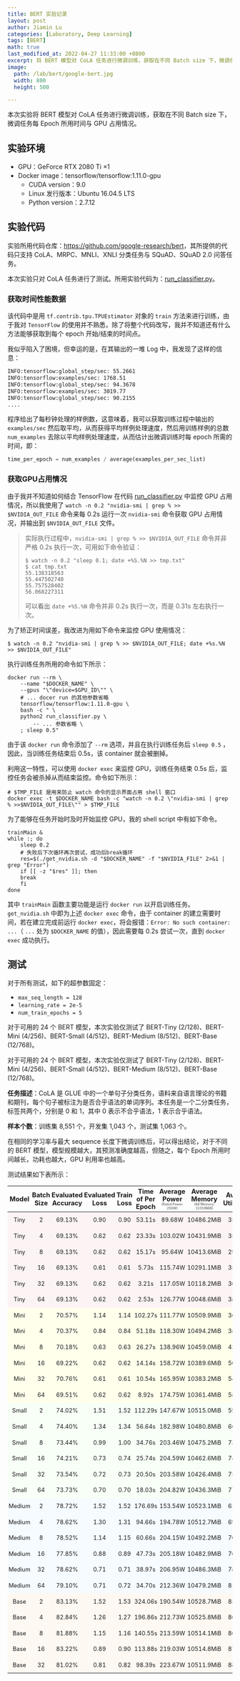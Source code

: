 ```yaml
---
title: BERT 实验记录
layout: post
author: Jiamin Lu
categories: [Laboratory, Deep Learning]
tags: [BERT]
math: true
last_modified_at: 2022-04-27 11:33:00 +0800
excerpt: 将 BERT 模型对 CoLA 任务进行微调训练，获取在不同 Batch size 下，微调任务每 Epoch 所用时间与 GPU 占用情况。
image:
  path: /lab/bert/google-bert.jpg
  width: 800
  height: 500

---
```


本次实验将 BERT 模型对 CoLA 任务进行微调训练，获取在不同 Batch size 下，微调任务每 Epoch 所用时间与 GPU 占用情况。

## 实验环境

* GPU：GeForce RTX 2080 Ti $\times 1$
* Docker image：tensorflow/tensorflow:1.11.0-gpu
  * CUDA version：9.0
  * Linux 发行版本：Ubuntu 16.04.5 LTS
  * Python version：2.7.12

## 实验代码

实验所用代码仓库：<a href="https://github.com/google-research/bert" target="_blank">https://github.com/google-research/bert</a>，其所提供的代码只支持 CoLA、MRPC、MNLI、XNLI 分类任务与 SQuAD、SQuAD 2.0 问答任务。

本次实验只对 CoLA 任务进行了测试。所用实验代码为：<a href="https://github.com/google-research/bert/blob/master/run_classifier.py"  target="_blank">run_classifier.py</a>。

### 获取时间性能数据

该代码中是用 `tf.contrib.tpu.TPUEstimator` 对象的 `train` 方法来进行训练，由于我对 `TensorFlow` 的使用并不熟悉，除了将整个代码改写，我并不知道还有什么方法能够获取到每个 epoch 开始/结束的时间点。

我似乎陷入了困境，但幸运的是，在其输出的一堆 Log 中，我发现了这样的信息：

```sh
INFO:tensorflow:global_step/sec: 55.2661
INFO:tensorflow:examples/sec: 1768.51
INFO:tensorflow:global_step/sec: 94.3678
INFO:tensorflow:examples/sec: 3019.77
INFO:tensorflow:global_step/sec: 90.2155
....
```

程序给出了每秒钟处理的样例数，这意味着，我可以获取训练过程中输出的 `examples/sec` 然后取平均，从而获得平均样例处理速度，然后用训练样例的总数 `num_examples` 去除以平均样例处理速度，从而估计出微调训练时每 epoch 所需的时间，即：

```python
time_per_epoch = num_examples / average(examples_per_sec_list)
```

### 获取GPU占用情况

由于我并不知道如何结合 TensorFlow 在代码 <a href="https://github.com/google-research/bert/blob/master/run_classifier.py"  target="_blank">run_classifier.py</a> 中监控 GPU 占用情况，所以我使用了 `watch -n 0.2 "nvidia-smi | grep % >> $NVIDIA_OUT_FILE` 命令来每 0.2s 运行一次 `nvidia-smi` 命令获取 GPU 占用情况，并输出到 `$NVIDIA_OUT_FILE` 文件。

> 实际执行过程中，`nvidia-smi | grep % >> $NVIDIA_OUT_FILE` 命令并非严格 0.2s 执行一次，可用如下命令验证：
>
> ```shell
> $ watch -n 0.2 "sleep 0.1; date +%S.%N >> tmp.txt"
> $ cat tmp.txt
> 55.138318563
> 55.447502740
> 55.757528402
> 56.068227311
> ```
>
> 可以看出 `date +%S.%N` 命令并非 0.2s 执行一次，而是 0.31s 左右执行一次。

为了矫正时间误差，我改进为用如下命令来监控 GPU 使用情况：

```shell
$ watch -n 0.2 "nvidia-smi | grep % >> $NVIDIA_OUT_FILE; date +%s.%N  >> $NVIDIA_OUT_FILE"
```

执行训练任务所用的命令如下所示：

```shell
docker run --rm \
    --name "$DOCKER_NAME" \
    --gpus "\"device=$GPU_ID\"" \
    # ... docer run 的其他参数省略
    tensorflow/tensorflow:1.11.0-gpu \
    bash -c " \
    python2 run_classifier.py \
    	-- ... 参数省略 \
    ; sleep 0.5"
```

由于该 `docker run` 命令添加了 `--rm` 选项，并且在执行训练任务后 `sleep 0.5` ，因此，当训练任务结束后 0.5s，该 container 就会被删掉。

利用这一特性，可以使用 `docker exec` 来监控 GPU，训练任务结束 0.5s 后，监控任务会被杀掉从而结束监控。命令如下所示：

```shell
# $TMP_FILE 是用来防止 watch 命令的显示界面占用 shell 窗口
docker exec -t $DOCKER_NAME bash -c "watch -n 0.2 \"nvidia-smi | grep % >>$NVIDIA_OUT_FILE\"" > $TMP_FILE
```

为了能够在任务开始时及时开始监控 GPU，我的 shell script 中有如下命令。

```shell
trainMain &
while :; do
    sleep 0.2
    # 失败后下次循环再次尝试，成功后break循环
    res=$(./get_nvidia.sh -d "$DOCKER_NAME" -f "$NVIDIA_FILE" 2>&1 | grep "Error")
    if [[ -z "$res" ]]; then
    break
    fi
done
```

其中 `trainMain` 函数主要功能是运行 `docker run` 以开启训练任务。`get_nvidia.sh` 中即为上述 `docker exec` 命令，由于 container 的建立需要时间，若在建立完成前运行 `docker exec`，将会报错：`Error: No such container: ...`（ `...` 处为 `$DOCKER_NAME` 的值），因此需要每 0.2s 尝试一次，直到 `docker exec` 成功执行。

## 测试

对于所有测试，如下的超参数固定：

* `max_seq_length = 128`
* `learning_rate = 2e-5`
* `num_train_epochs = 5`

对于可用的 24 个 BERT 模型，本次实验仅测试了 BERT-Tiny (2/128)、BERT-Mini (4/256)、BERT-Small (4/512)、BERT-Medium (8/512)、BERT-Base (12/768)。

对于可用的 24 个 BERT 模型，本次实验仅测试了 BERT-Tiny (2/128)、BERT-Mini (4/256)、BERT-Small (4/512)、BERT-Medium (8/512)、BERT-Base (12/768)。

**任务描述**：CoLA 是 GLUE 中的一个单句子分类任务，语料来自语言理论的书籍和期刊，每个句子被标注为是否合乎语法的单词序列。本任务是一个二分类任务，标签共两个，分别是 0 和 1，其中 0 表示不合乎语法，1 表示合乎语法。

**样本个数**：训练集 8,551 个，开发集 1,043 个，测试集 1,063 个。

在相同的学习率与最大 sequence 长度下微调训练后，可以得出结论，对于不同的 BERT 模型，模型规模越大，其预测准确度越高，但随之，每个 Epoch 所用时间越长，功耗也越大，GPU 利用率也越高。

测试结果如下表所示：

<div class="table-wrapper">
<table><thead><tr><th style="text-align: center;padding: 0.15rem 0.1rem; font-size: 90%; white-space: normal; line-height: 1.2">Model</th><th style="text-align: center;padding: 0.15rem 0.1rem; font-size: 90%; white-space: normal; line-height: 1.2">Batch Size</th><th style="text-align: center;padding: 0.15rem 0.1rem; font-size: 90%; white-space: normal; line-height: 1.2">Evaluated Accuracy</th><th style="text-align: center;padding: 0.15rem 0.1rem; font-size: 90%; white-space: normal; line-height: 1.2">Evaluated Loss</th><th style="text-align: center;padding: 0.15rem 0.1rem; font-size: 90%; white-space: normal; line-height: 1.2">Train Loss</th><th style="text-align: center;padding: 0.15rem 0.1rem; font-size: 90%; white-space: normal; line-height: 1.2">Time of Per Epoch</th><th style="text-align: center;padding: 0.15rem 0.1rem; font-size: 90%; white-space: normal; line-height: 1.2">Average Power <p style="font-size: 50%; color:gray; margin: 0">(Rated Power: 250W)</p></th><th style="text-align: center;padding: 0.15rem 0.1rem; font-size: 90%; white-space: normal; line-height: 1.2">Average Memory <p style="font-size: 50%; color:gray; margin: 0">(All Memory: 11019MiB)</p></th><th style="text-align: center;padding: 0.15rem 0.1rem; font-size: 90%; white-space: normal; line-height: 1.2">Average Utilization</th><th style="text-align: center;padding: 0.15rem 0.1rem; font-size: 90%; white-space: normal; line-height: 1.2">Real time GPU performance</th></tr></thead><tbody><tr style="background-color: rgb(252, 243, 244); text-align: center; font-size: 80%;"><td style="padding: 0.175rem 0.15rem;">Tiny</td><td style="padding: 0.175rem 0.15rem;">2</td><td style="padding: 0.175rem 0.15rem;">69.13%</td><td style="padding: 0.175rem 0.15rem;">0.90</td><td style="padding: 0.175rem 0.15rem;">0.90</td><td style="padding: 0.175rem 0.15rem;">53.11s</td><td style="padding: 0.175rem 0.15rem;">89.68W</td><td style="padding: 0.175rem 0.15rem;">10486.2MiB</td><td style="padding: 0.175rem 0.15rem;">33.16%</td><td style="padding: 0.175rem 0.15rem;"><img alt="bert_report_CoLA_Tiny_2.png" class="preview-img bg normal" data-loaded="false" data-proofer-ignore="" height="30px" src="/lab/bert/bert_report_CoLA_Tiny_2.png" style="margin: 0; height: 30px"/></td></tr><tr style="background-color: rgb(252, 243, 244); text-align: center; font-size: 80%;"><td style="padding: 0.175rem 0.15rem;">Tiny</td><td style="padding: 0.175rem 0.15rem;">4</td><td style="padding: 0.175rem 0.15rem;">69.13%</td><td style="padding: 0.175rem 0.15rem;">0.62</td><td style="padding: 0.175rem 0.15rem;">0.62</td><td style="padding: 0.175rem 0.15rem;">23.33s</td><td style="padding: 0.175rem 0.15rem;">103.02W</td><td style="padding: 0.175rem 0.15rem;">10431.9MiB</td><td style="padding: 0.175rem 0.15rem;">35.31%</td><td style="padding: 0.175rem 0.15rem;"><img alt="bert_report_CoLA_Tiny_4.png" class="preview-img bg normal" data-loaded="false" data-proofer-ignore="" height="30px" src="/lab/bert/bert_report_CoLA_Tiny_4.png" style="margin: 0; height: 30px"/></td></tr><tr style="background-color: rgb(252, 243, 244); text-align: center; font-size: 80%;"><td style="padding: 0.175rem 0.15rem;">Tiny</td><td style="padding: 0.175rem 0.15rem;">8</td><td style="padding: 0.175rem 0.15rem;">69.13%</td><td style="padding: 0.175rem 0.15rem;">0.62</td><td style="padding: 0.175rem 0.15rem;">0.62</td><td style="padding: 0.175rem 0.15rem;">15.17s</td><td style="padding: 0.175rem 0.15rem;">95.64W</td><td style="padding: 0.175rem 0.15rem;">10413.6MiB</td><td style="padding: 0.175rem 0.15rem;">29.60%</td><td style="padding: 0.175rem 0.15rem;"><img alt="bert_report_CoLA_Tiny_8.png" class="preview-img bg normal" data-loaded="false" data-proofer-ignore="" height="30px" src="/lab/bert/bert_report_CoLA_Tiny_8.png" style="margin: 0; height: 30px"/></td></tr><tr style="background-color: rgb(252, 243, 244); text-align: center; font-size: 80%;"><td style="padding: 0.175rem 0.15rem;">Tiny</td><td style="padding: 0.175rem 0.15rem;">16</td><td style="padding: 0.175rem 0.15rem;">69.13%</td><td style="padding: 0.175rem 0.15rem;">0.61</td><td style="padding: 0.175rem 0.15rem;">0.61</td><td style="padding: 0.175rem 0.15rem;">5.73s</td><td style="padding: 0.175rem 0.15rem;">115.74W</td><td style="padding: 0.175rem 0.15rem;">10291.1MiB</td><td style="padding: 0.175rem 0.15rem;">35.01%</td><td style="padding: 0.175rem 0.15rem;"><img alt="bert_report_CoLA_Tiny_16.png" class="preview-img bg normal" data-loaded="false" data-proofer-ignore="" height="30px" src="/lab/bert/bert_report_CoLA_Tiny_16.png" style="margin: 0; height: 30px"/></td></tr><tr style="background-color: rgb(252, 243, 244); text-align: center; font-size: 80%;"><td style="padding: 0.175rem 0.15rem;">Tiny</td><td style="padding: 0.175rem 0.15rem;">32</td><td style="padding: 0.175rem 0.15rem;">69.13%</td><td style="padding: 0.175rem 0.15rem;">0.62</td><td style="padding: 0.175rem 0.15rem;">0.62</td><td style="padding: 0.175rem 0.15rem;">3.21s</td><td style="padding: 0.175rem 0.15rem;">117.05W</td><td style="padding: 0.175rem 0.15rem;">10118.2MiB</td><td style="padding: 0.175rem 0.15rem;">36.09%</td><td style="padding: 0.175rem 0.15rem;"><img alt="bert_report_CoLA_Tiny_32.png" class="preview-img bg normal" data-loaded="false" data-proofer-ignore="" height="30px" src="/lab/bert/bert_report_CoLA_Tiny_32.png" style="margin: 0; height: 30px"/></td></tr><tr style="background-color: rgb(252, 243, 244); text-align: center; font-size: 80%;"><td style="padding: 0.175rem 0.15rem;">Tiny</td><td style="padding: 0.175rem 0.15rem;">64</td><td style="padding: 0.175rem 0.15rem;">69.13%</td><td style="padding: 0.175rem 0.15rem;">0.62</td><td style="padding: 0.175rem 0.15rem;">0.62</td><td style="padding: 0.175rem 0.15rem;">2.53s</td><td style="padding: 0.175rem 0.15rem;">126.77W</td><td style="padding: 0.175rem 0.15rem;">10048.6MiB</td><td style="padding: 0.175rem 0.15rem;">38.79%</td><td style="padding: 0.175rem 0.15rem;"><img alt="bert_report_CoLA_Tiny_64.png" class="preview-img bg normal" data-loaded="false" data-proofer-ignore="" height="30px" src="/lab/bert/bert_report_CoLA_Tiny_64.png" style="margin: 0; height: 30px"/></td></tr><tr style="background-color: rgb(255, 255, 235); text-align: center; font-size: 80%;"><td style="padding: 0.175rem 0.15rem;">Mini</td><td style="padding: 0.175rem 0.15rem;">2</td><td style="padding: 0.175rem 0.15rem;">70.57%</td><td style="padding: 0.175rem 0.15rem;">1.14</td><td style="padding: 0.175rem 0.15rem;">1.14</td><td style="padding: 0.175rem 0.15rem;">102.27s</td><td style="padding: 0.175rem 0.15rem;">111.77W</td><td style="padding: 0.175rem 0.15rem;">10509.9MiB</td><td style="padding: 0.175rem 0.15rem;">36.02%</td><td style="padding: 0.175rem 0.15rem;"><img alt="bert_report_CoLA_Mini_2.png" class="preview-img bg normal" data-loaded="false" data-proofer-ignore="" height="30px" src="/lab/bert/bert_report_CoLA_Mini_2.png" style="margin: 0; height: 30px"/></td></tr><tr style="background-color: rgb(255, 255, 235); text-align: center; font-size: 80%;"><td style="padding: 0.175rem 0.15rem;">Mini</td><td style="padding: 0.175rem 0.15rem;">4</td><td style="padding: 0.175rem 0.15rem;">70.37%</td><td style="padding: 0.175rem 0.15rem;">0.84</td><td style="padding: 0.175rem 0.15rem;">0.84</td><td style="padding: 0.175rem 0.15rem;">51.18s</td><td style="padding: 0.175rem 0.15rem;">118.30W</td><td style="padding: 0.175rem 0.15rem;">10494.2MiB</td><td style="padding: 0.175rem 0.15rem;">38.39%</td><td style="padding: 0.175rem 0.15rem;"><img alt="bert_report_CoLA_Mini_4.png" class="preview-img bg normal" data-loaded="false" data-proofer-ignore="" height="30px" src="/lab/bert/bert_report_CoLA_Mini_4.png" style="margin: 0; height: 30px"/></td></tr><tr style="background-color: rgb(255, 255, 235); text-align: center; font-size: 80%;"><td style="padding: 0.175rem 0.15rem;">Mini</td><td style="padding: 0.175rem 0.15rem;">8</td><td style="padding: 0.175rem 0.15rem;">70.18%</td><td style="padding: 0.175rem 0.15rem;">0.63</td><td style="padding: 0.175rem 0.15rem;">0.63</td><td style="padding: 0.175rem 0.15rem;">26.27s</td><td style="padding: 0.175rem 0.15rem;">138.96W</td><td style="padding: 0.175rem 0.15rem;">10459.0MiB</td><td style="padding: 0.175rem 0.15rem;">42.70%</td><td style="padding: 0.175rem 0.15rem;"><img alt="bert_report_CoLA_Mini_8.png" class="preview-img bg normal" data-loaded="false" data-proofer-ignore="" height="30px" src="/lab/bert/bert_report_CoLA_Mini_8.png" style="margin: 0; height: 30px"/></td></tr><tr style="background-color: rgb(255, 255, 235); text-align: center; font-size: 80%;"><td style="padding: 0.175rem 0.15rem;">Mini</td><td style="padding: 0.175rem 0.15rem;">16</td><td style="padding: 0.175rem 0.15rem;">69.22%</td><td style="padding: 0.175rem 0.15rem;">0.62</td><td style="padding: 0.175rem 0.15rem;">0.62</td><td style="padding: 0.175rem 0.15rem;">14.14s</td><td style="padding: 0.175rem 0.15rem;">158.72W</td><td style="padding: 0.175rem 0.15rem;">10389.6MiB</td><td style="padding: 0.175rem 0.15rem;">50.77%</td><td style="padding: 0.175rem 0.15rem;"><img alt="bert_report_CoLA_Mini_16.png" class="preview-img bg normal" data-loaded="false" data-proofer-ignore="" height="30px" src="/lab/bert/bert_report_CoLA_Mini_16.png" style="margin: 0; height: 30px"/></td></tr><tr style="background-color: rgb(255, 255, 235); text-align: center; font-size: 80%;"><td style="padding: 0.175rem 0.15rem;">Mini</td><td style="padding: 0.175rem 0.15rem;">32</td><td style="padding: 0.175rem 0.15rem;">70.76%</td><td style="padding: 0.175rem 0.15rem;">0.61</td><td style="padding: 0.175rem 0.15rem;">0.61</td><td style="padding: 0.175rem 0.15rem;">10.54s</td><td style="padding: 0.175rem 0.15rem;">165.95W</td><td style="padding: 0.175rem 0.15rem;">10383.2MiB</td><td style="padding: 0.175rem 0.15rem;">54.42%</td><td style="padding: 0.175rem 0.15rem;"><img alt="bert_report_CoLA_Mini_32.png" class="preview-img bg normal" data-loaded="false" data-proofer-ignore="" height="30px" src="/lab/bert/bert_report_CoLA_Mini_32.png" style="margin: 0; height: 30px"/></td></tr><tr style="background-color: rgb(255, 255, 235); text-align: center; font-size: 80%;"><td style="padding: 0.175rem 0.15rem;">Mini</td><td style="padding: 0.175rem 0.15rem;">64</td><td style="padding: 0.175rem 0.15rem;">69.51%</td><td style="padding: 0.175rem 0.15rem;">0.62</td><td style="padding: 0.175rem 0.15rem;">0.62</td><td style="padding: 0.175rem 0.15rem;">8.92s</td><td style="padding: 0.175rem 0.15rem;">174.75W</td><td style="padding: 0.175rem 0.15rem;">10361.4MiB</td><td style="padding: 0.175rem 0.15rem;">58.74%</td><td style="padding: 0.175rem 0.15rem;"><img alt="bert_report_CoLA_Mini_64.png" class="preview-img bg normal" data-loaded="false" data-proofer-ignore="" height="30px" src="/lab/bert/bert_report_CoLA_Mini_64.png" style="margin: 0; height: 30px"/></td></tr><tr style="background-color: rgb(247, 255, 247); text-align: center; font-size: 80%;"><td style="padding: 0.175rem 0.15rem;">Small</td><td style="padding: 0.175rem 0.15rem;">2</td><td style="padding: 0.175rem 0.15rem;">74.02%</td><td style="padding: 0.175rem 0.15rem;">1.51</td><td style="padding: 0.175rem 0.15rem;">1.52</td><td style="padding: 0.175rem 0.15rem;">112.29s</td><td style="padding: 0.175rem 0.15rem;">147.67W</td><td style="padding: 0.175rem 0.15rem;">10515.0MiB</td><td style="padding: 0.175rem 0.15rem;">59.22%</td><td style="padding: 0.175rem 0.15rem;"><img alt="bert_report_CoLA_Small_2.png" class="preview-img bg normal" data-loaded="false" data-proofer-ignore="" height="30px" src="/lab/bert/bert_report_CoLA_Small_2.png" style="margin: 0; height: 30px"/></td></tr><tr style="background-color: rgb(247, 255, 247); text-align: center; font-size: 80%;"><td style="padding: 0.175rem 0.15rem;">Small</td><td style="padding: 0.175rem 0.15rem;">4</td><td style="padding: 0.175rem 0.15rem;">74.40%</td><td style="padding: 0.175rem 0.15rem;">1.34</td><td style="padding: 0.175rem 0.15rem;">1.34</td><td style="padding: 0.175rem 0.15rem;">56.64s</td><td style="padding: 0.175rem 0.15rem;">182.98W</td><td style="padding: 0.175rem 0.15rem;">10480.8MiB</td><td style="padding: 0.175rem 0.15rem;">66.60%</td><td style="padding: 0.175rem 0.15rem;"><img alt="bert_report_CoLA_Small_4.png" class="preview-img bg normal" data-loaded="false" data-proofer-ignore="" height="30px" src="/lab/bert/bert_report_CoLA_Small_4.png" style="margin: 0; height: 30px"/></td></tr><tr style="background-color: rgb(247, 255, 247); text-align: center; font-size: 80%;"><td style="padding: 0.175rem 0.15rem;">Small</td><td style="padding: 0.175rem 0.15rem;">8</td><td style="padding: 0.175rem 0.15rem;">73.44%</td><td style="padding: 0.175rem 0.15rem;">0.99</td><td style="padding: 0.175rem 0.15rem;">1.00</td><td style="padding: 0.175rem 0.15rem;">34.76s</td><td style="padding: 0.175rem 0.15rem;">203.46W</td><td style="padding: 0.175rem 0.15rem;">10475.2MiB</td><td style="padding: 0.175rem 0.15rem;">73.51%</td><td style="padding: 0.175rem 0.15rem;"><img alt="bert_report_CoLA_Small_8.png" class="preview-img bg normal" data-loaded="false" data-proofer-ignore="" height="30px" src="/lab/bert/bert_report_CoLA_Small_8.png" style="margin: 0; height: 30px"/></td></tr><tr style="background-color: rgb(247, 255, 247); text-align: center; font-size: 80%;"><td style="padding: 0.175rem 0.15rem;">Small</td><td style="padding: 0.175rem 0.15rem;">16</td><td style="padding: 0.175rem 0.15rem;">74.21%</td><td style="padding: 0.175rem 0.15rem;">0.73</td><td style="padding: 0.175rem 0.15rem;">0.74</td><td style="padding: 0.175rem 0.15rem;">25.74s</td><td style="padding: 0.175rem 0.15rem;">204.59W</td><td style="padding: 0.175rem 0.15rem;">10462.6MiB</td><td style="padding: 0.175rem 0.15rem;">74.33%</td><td style="padding: 0.175rem 0.15rem;"><img alt="bert_report_CoLA_Small_16.png" class="preview-img bg normal" data-loaded="false" data-proofer-ignore="" height="30px" src="/lab/bert/bert_report_CoLA_Small_16.png" style="margin: 0; height: 30px"/></td></tr><tr style="background-color: rgb(247, 255, 247); text-align: center; font-size: 80%;"><td style="padding: 0.175rem 0.15rem;">Small</td><td style="padding: 0.175rem 0.15rem;">32</td><td style="padding: 0.175rem 0.15rem;">73.54%</td><td style="padding: 0.175rem 0.15rem;">0.72</td><td style="padding: 0.175rem 0.15rem;">0.73</td><td style="padding: 0.175rem 0.15rem;">20.50s</td><td style="padding: 0.175rem 0.15rem;">203.58W</td><td style="padding: 0.175rem 0.15rem;">10426.4MiB</td><td style="padding: 0.175rem 0.15rem;">75.43%</td><td style="padding: 0.175rem 0.15rem;"><img alt="bert_report_CoLA_Small_32.png" class="preview-img bg normal" data-loaded="false" data-proofer-ignore="" height="30px" src="/lab/bert/bert_report_CoLA_Small_32.png" style="margin: 0; height: 30px"/></td></tr><tr style="background-color: rgb(247, 255, 247); text-align: center; font-size: 80%;"><td style="padding: 0.175rem 0.15rem;">Small</td><td style="padding: 0.175rem 0.15rem;">64</td><td style="padding: 0.175rem 0.15rem;">73.73%</td><td style="padding: 0.175rem 0.15rem;">0.70</td><td style="padding: 0.175rem 0.15rem;">0.70</td><td style="padding: 0.175rem 0.15rem;">18.03s</td><td style="padding: 0.175rem 0.15rem;">204.82W</td><td style="padding: 0.175rem 0.15rem;">10436.3MiB</td><td style="padding: 0.175rem 0.15rem;">77.36%</td><td style="padding: 0.175rem 0.15rem;"><img alt="bert_report_CoLA_Small_64.png" class="preview-img bg normal" data-loaded="false" data-proofer-ignore="" height="30px" src="/lab/bert/bert_report_CoLA_Small_64.png" style="margin: 0; height: 30px"/></td></tr><tr style="background-color: rgb(245, 251, 255); text-align: center; font-size: 80%;"><td style="padding: 0.175rem 0.15rem;">Medium</td><td style="padding: 0.175rem 0.15rem;">2</td><td style="padding: 0.175rem 0.15rem;">78.72%</td><td style="padding: 0.175rem 0.15rem;">1.52</td><td style="padding: 0.175rem 0.15rem;">1.52</td><td style="padding: 0.175rem 0.15rem;">176.69s</td><td style="padding: 0.175rem 0.15rem;">153.54W</td><td style="padding: 0.175rem 0.15rem;">10523.1MiB</td><td style="padding: 0.175rem 0.15rem;">61.83%</td><td style="padding: 0.175rem 0.15rem;"><img alt="bert_report_CoLA_Medium_2.png" class="preview-img bg normal" data-loaded="false" data-proofer-ignore="" height="30px" src="/lab/bert/bert_report_CoLA_Medium_2.png" style="margin: 0; height: 30px"/></td></tr><tr style="background-color: rgb(245, 251, 255); text-align: center; font-size: 80%;"><td style="padding: 0.175rem 0.15rem;">Medium</td><td style="padding: 0.175rem 0.15rem;">4</td><td style="padding: 0.175rem 0.15rem;">78.62%</td><td style="padding: 0.175rem 0.15rem;">1.30</td><td style="padding: 0.175rem 0.15rem;">1.31</td><td style="padding: 0.175rem 0.15rem;">94.66s</td><td style="padding: 0.175rem 0.15rem;">194.78W</td><td style="padding: 0.175rem 0.15rem;">10512.7MiB</td><td style="padding: 0.175rem 0.15rem;">69.43%</td><td style="padding: 0.175rem 0.15rem;"><img alt="bert_report_CoLA_Medium_4.png" class="preview-img bg normal" data-loaded="false" data-proofer-ignore="" height="30px" src="/lab/bert/bert_report_CoLA_Medium_4.png" style="margin: 0; height: 30px"/></td></tr><tr style="background-color: rgb(245, 251, 255); text-align: center; font-size: 80%;"><td style="padding: 0.175rem 0.15rem;">Medium</td><td style="padding: 0.175rem 0.15rem;">8</td><td style="padding: 0.175rem 0.15rem;">78.52%</td><td style="padding: 0.175rem 0.15rem;">1.14</td><td style="padding: 0.175rem 0.15rem;">1.15</td><td style="padding: 0.175rem 0.15rem;">60.66s</td><td style="padding: 0.175rem 0.15rem;">204.15W</td><td style="padding: 0.175rem 0.15rem;">10492.2MiB</td><td style="padding: 0.175rem 0.15rem;">76.68%</td><td style="padding: 0.175rem 0.15rem;"><img alt="bert_report_CoLA_Medium_8.png" class="preview-img bg normal" data-loaded="false" data-proofer-ignore="" height="30px" src="/lab/bert/bert_report_CoLA_Medium_8.png" style="margin: 0; height: 30px"/></td></tr><tr style="background-color: rgb(245, 251, 255); text-align: center; font-size: 80%;"><td style="padding: 0.175rem 0.15rem;">Medium</td><td style="padding: 0.175rem 0.15rem;">16</td><td style="padding: 0.175rem 0.15rem;">77.85%</td><td style="padding: 0.175rem 0.15rem;">0.88</td><td style="padding: 0.175rem 0.15rem;">0.89</td><td style="padding: 0.175rem 0.15rem;">47.73s</td><td style="padding: 0.175rem 0.15rem;">205.18W</td><td style="padding: 0.175rem 0.15rem;">10482.9MiB</td><td style="padding: 0.175rem 0.15rem;">76.96%</td><td style="padding: 0.175rem 0.15rem;"><img alt="bert_report_CoLA_Medium_16.png" class="preview-img bg normal" data-loaded="false" data-proofer-ignore="" height="30px" src="/lab/bert/bert_report_CoLA_Medium_16.png" style="margin: 0; height: 30px"/></td></tr><tr style="background-color: rgb(245, 251, 255); text-align: center; font-size: 80%;"><td style="padding: 0.175rem 0.15rem;">Medium</td><td style="padding: 0.175rem 0.15rem;">32</td><td style="padding: 0.175rem 0.15rem;">78.62%</td><td style="padding: 0.175rem 0.15rem;">0.71</td><td style="padding: 0.175rem 0.15rem;">0.71</td><td style="padding: 0.175rem 0.15rem;">38.97s</td><td style="padding: 0.175rem 0.15rem;">206.95W</td><td style="padding: 0.175rem 0.15rem;">10486.3MiB</td><td style="padding: 0.175rem 0.15rem;">78.64%</td><td style="padding: 0.175rem 0.15rem;"><img alt="bert_report_CoLA_Medium_32.png" class="preview-img bg normal" data-loaded="false" data-proofer-ignore="" height="30px" src="/lab/bert/bert_report_CoLA_Medium_32.png" style="margin: 0; height: 30px"/></td></tr><tr style="background-color: rgb(245, 251, 255); text-align: center; font-size: 80%;"><td style="padding: 0.175rem 0.15rem;">Medium</td><td style="padding: 0.175rem 0.15rem;">64</td><td style="padding: 0.175rem 0.15rem;">79.10%</td><td style="padding: 0.175rem 0.15rem;">0.71</td><td style="padding: 0.175rem 0.15rem;">0.72</td><td style="padding: 0.175rem 0.15rem;">34.70s</td><td style="padding: 0.175rem 0.15rem;">212.36W</td><td style="padding: 0.175rem 0.15rem;">10479.2MiB</td><td style="padding: 0.175rem 0.15rem;">81.29%</td><td style="padding: 0.175rem 0.15rem;"><img alt="bert_report_CoLA_Medium_64.png" class="preview-img bg normal" data-loaded="false" data-proofer-ignore="" height="30px" src="/lab/bert/bert_report_CoLA_Medium_64.png" style="margin: 0; height: 30px"/></td></tr><tr style="background-color: rgb(253, 248, 241); text-align: center; font-size: 80%;"><td style="padding: 0.175rem 0.15rem;">Base</td><td style="padding: 0.175rem 0.15rem;">2</td><td style="padding: 0.175rem 0.15rem;">83.13%</td><td style="padding: 0.175rem 0.15rem;">1.52</td><td style="padding: 0.175rem 0.15rem;">1.53</td><td style="padding: 0.175rem 0.15rem;">324.06s</td><td style="padding: 0.175rem 0.15rem;">190.54W</td><td style="padding: 0.175rem 0.15rem;">10528.7MiB</td><td style="padding: 0.175rem 0.15rem;">83.31%</td><td style="padding: 0.175rem 0.15rem;"><img alt="bert_report_CoLA_Base_2.png" class="preview-img bg normal" data-loaded="false" data-proofer-ignore="" height="30px" src="/lab/bert/bert_report_CoLA_Base_2.png" style="margin: 0; height: 30px"/></td></tr><tr style="background-color: rgb(253, 248, 241); text-align: center; font-size: 80%;"><td style="padding: 0.175rem 0.15rem;">Base</td><td style="padding: 0.175rem 0.15rem;">4</td><td style="padding: 0.175rem 0.15rem;">82.84%</td><td style="padding: 0.175rem 0.15rem;">1.26</td><td style="padding: 0.175rem 0.15rem;">1.27</td><td style="padding: 0.175rem 0.15rem;">196.86s</td><td style="padding: 0.175rem 0.15rem;">212.73W</td><td style="padding: 0.175rem 0.15rem;">10525.8MiB</td><td style="padding: 0.175rem 0.15rem;">86.83%</td><td style="padding: 0.175rem 0.15rem;"><img alt="bert_report_CoLA_Base_4.png" class="preview-img bg normal" data-loaded="false" data-proofer-ignore="" height="30px" src="/lab/bert/bert_report_CoLA_Base_4.png" style="margin: 0; height: 30px"/></td></tr><tr style="background-color: rgb(253, 248, 241); text-align: center; font-size: 80%;"><td style="padding: 0.175rem 0.15rem;">Base</td><td style="padding: 0.175rem 0.15rem;">8</td><td style="padding: 0.175rem 0.15rem;">81.88%</td><td style="padding: 0.175rem 0.15rem;">1.15</td><td style="padding: 0.175rem 0.15rem;">1.16</td><td style="padding: 0.175rem 0.15rem;">140.55s</td><td style="padding: 0.175rem 0.15rem;">213.59W</td><td style="padding: 0.175rem 0.15rem;">10514.1MiB</td><td style="padding: 0.175rem 0.15rem;">86.66%</td><td style="padding: 0.175rem 0.15rem;"><img alt="bert_report_CoLA_Base_8.png" class="preview-img bg normal" data-loaded="false" data-proofer-ignore="" height="30px" src="/lab/bert/bert_report_CoLA_Base_8.png" style="margin: 0; height: 30px"/></td></tr><tr style="background-color: rgb(253, 248, 241); text-align: center; font-size: 80%;"><td style="padding: 0.175rem 0.15rem;">Base</td><td style="padding: 0.175rem 0.15rem;">16</td><td style="padding: 0.175rem 0.15rem;">83.22%</td><td style="padding: 0.175rem 0.15rem;">0.89</td><td style="padding: 0.175rem 0.15rem;">0.90</td><td style="padding: 0.175rem 0.15rem;">113.88s</td><td style="padding: 0.175rem 0.15rem;">219.03W</td><td style="padding: 0.175rem 0.15rem;">10514.8MiB</td><td style="padding: 0.175rem 0.15rem;">87.67%</td><td style="padding: 0.175rem 0.15rem;"><img alt="bert_report_CoLA_Base_16.png" class="preview-img bg normal" data-loaded="false" data-proofer-ignore="" height="30px" src="/lab/bert/bert_report_CoLA_Base_16.png" style="margin: 0; height: 30px"/></td></tr><tr style="background-color: rgb(253, 248, 241); text-align: center; font-size: 80%;"><td style="padding: 0.175rem 0.15rem;">Base</td><td style="padding: 0.175rem 0.15rem;">32</td><td style="padding: 0.175rem 0.15rem;">81.02%</td><td style="padding: 0.175rem 0.15rem;">0.81</td><td style="padding: 0.175rem 0.15rem;">0.82</td><td style="padding: 0.175rem 0.15rem;">98.39s</td><td style="padding: 0.175rem 0.15rem;">223.67W</td><td style="padding: 0.175rem 0.15rem;">10511.9MiB</td><td style="padding: 0.175rem 0.15rem;">88.19%</td><td style="padding: 0.175rem 0.15rem;"><img alt="bert_report_CoLA_Base_32.png" class="preview-img bg normal" data-loaded="false" data-proofer-ignore="" height="30px" src="/lab/bert/bert_report_CoLA_Base_32.png" style="margin: 0; height: 30px"/></td></tr></tbody></table>
</div>
